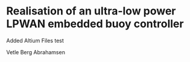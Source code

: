 # Realisation of an ultra-low power LPWAN embedded buoy controller

Added Altium Files test


Vetle Berg Abrahamsen
